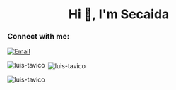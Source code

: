 <h1 align="center">Hi 👋, I'm Secaida</h1>

<h3 align="left">Connect with me:</h3>
<p align="left"> <a href="mailto:tarosecaida@gmail.com"> <img src="https://img.shields.io/badge/Gmail-D14836?style=for-the-badge&logo=gmail&logoColor=white" alt="Email" /></a> </p>



<p><img align="left" src="https://github-readme-stats.vercel.app/api/top-langs?username=luis-tavico&show_icons=true&locale=en&layout=compact" alt="luis-tavico" /></p>

<p>&nbsp;<img align="center" src="https://github-readme-stats.vercel.app/api?username=luis-tavico&show_icons=true&locale=en" alt="luis-tavico" /></p>

<p><img align="center" src="https://github-readme-streak-stats.herokuapp.com/?user=luis-tavico&" alt="luis-tavico" /></p>



<!--
**KESM12/KESM12** is a ✨ _special_ ✨ repository because its `README.md` (this file) appears on your GitHub profile.

Here are some ideas to get you started:

- 🔭 I’m currently working on ...
- 🌱 I’m currently learning ...
- 👯 I’m looking to collaborate on ...
- 🤔 I’m looking for help with ...
- 💬 Ask me about ...
- 📫 How to reach me: ...
- 😄 Pronouns: ...
- ⚡ Fun fact: ...
-->
